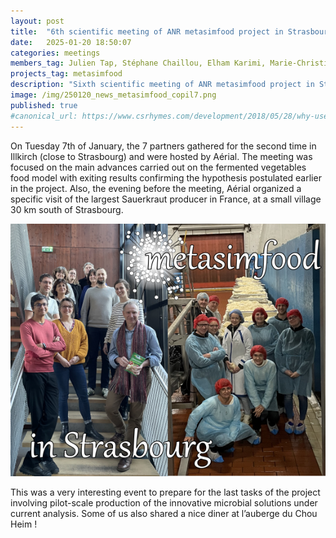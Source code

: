 ```yaml
---
layout: post
title:  "6th scientific meeting of ANR metasimfood project in Strasbourg"
date:   2025-01-20 18:50:07
categories: meetings
members_tag: Julien Tap, Stéphane Chaillou, Elham Karimi, Marie-Christine Champomier-Vergès, Nacer Mohellibi, Colin Tinsley, Alice Lima
projects_tag: metasimfood
description: "Sixth scientific meeting of ANR metasimfood project in Strasbourg"
image: /img/250120_news_metasimfood_copil7.png
published: true
#canonical_url: https://www.csrhymes.com/development/2018/05/28/why-use-a-static-site-generator.html
---
```



On Tuesday 7th of January, the 7 partners gathered for the second time in Illkirch (close to Strasbourg) 
and were hosted by Aérial. The meeting was focused on the main advances carried 
out on the fermented vegetables food model with exiting results confirming the 
hypothesis postulated earlier in the project. Also, the evening before the meeting, 
Aérial organized a specific visit of the largest Sauerkraut producer in France, 
at a small village 30 km south of Strasbourg. 

![](/img/250120_news_metasimfood_copil7.png)


This was a very interesting event to prepare for the last tasks of the project 
involving pilot-scale production of
the innovative microbial solutions under current analysis. Some of us also shared 
a nice diner at l’auberge du Chou Heim !

